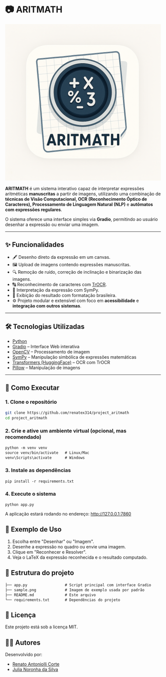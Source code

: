 # 📷 ARITMATH

<img src="doc/logo.png" />

**ARITMATH** é um sistema interativo capaz de interpretar expressões aritméticas
**manuscritas** a partir de imagens, utilizando uma combinação de **técnicas de
Visão Computacional, OCR (Reconhecimento Óptico de Caracteres), Processamento de
Linguagem Natural (NLP)** e **autômatos com expressões regulares**.

O sistema oferece uma interface simples via **Gradio**, permitindo ao usuário
desenhar a expressão ou enviar uma imagem.

---

## ✨ Funcionalidades

- 🖋️ Desenho direto da expressão em um canvas.
- 🖼️ Upload de imagens contendo expressões manuscritas.
- 🔍 Remoção de ruído, correção de inclinação e binarização das imagens.
- 🔠 Reconhecimento de caracteres com
  [TrOCR](https://huggingface.co/fhswf/TrOCR_Math_handwritten).
- 🧠 Interpretação da expressão com SymPy.
- 🧾 Exibição do resultado com formatação brasileira.
- ⚙️ Projeto modular e extensível com foco em **acessibilidade** e **integração
  com outros sistemas**.

---

## 🛠️ Tecnologias Utilizadas

- [Python](https://www.python.org/)
- [Gradio](https://gradio.app/) – Interface Web interativa
- [OpenCV](https://opencv.org/) – Processamento de imagem
- [SymPy](https://www.sympy.org/) – Manipulação simbólica de expressões
  matemáticas
- [Transformers (HuggingFace)](https://huggingface.co/) – OCR com TrOCR
- [Pillow](https://python-pillow.org/) – Manipulação de imagens

---

## 🚀 Como Executar

### 1. Clone o repositório

```bash
git clone https://github.com/renatex314/project_aritmath
cd project_aritmath
```

### 2. Crie e ative um ambiente virtual (opcional, mas recomendado)

```
python -m venv venv
source venv/bin/activate   # Linux/Mac
venv\Scripts\activate      # Windows
```

### 3. Instale as dependências

```
pip install -r requirements.txt
```

### 4. Execute o sistema

```
python app.py
```

A aplicação estará rodando no endereço: http://127.0.0.1:7860

## 🧪 Exemplo de Uso

<ol>
    <li>Escolha entre "Desenhar" ou "Imagem".</li>
    <li>Desenhe a expressão no quadro ou envie uma imagem.</li>
    <li>Clique em "Reconhecer e Resolver".</li>
    <li>Veja o LaTeX da expressão reconhecida e o resultado computado.</li>
</ol>

## 🧩 Estrutura do projeto

```
├── app.py                 # Script principal com interface Gradio
├── sample.png             # Imagem de exemplo usada por padrão
├── README.md              # Este arquivo
└── requirements.txt       # Dependências do projeto
```

## 📜 Licença

Este projeto está sob a licença MIT.

## 👨‍💻 Autores

Desenvolvido por:

- [Renato Antoniolli Corte](https://github.com/renatex314)
- [Julia Noronha da Silva](https://github.com/JulinhaNoronha)
